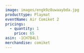 ```yaml
---
image: images/engk9z8uwaaybda.jpg
producttype: Playmat
eventName: Air Comiket 2
pricings:
  - quantity: 1
    price: 65
asin: -1CH7B4Ll
merchandise: comiket
---
```

